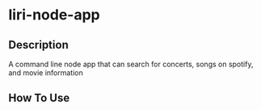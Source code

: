 # liri-node-app

## Description
A command line node app that can search for concerts, songs on spotify, and movie information

## How To Use
